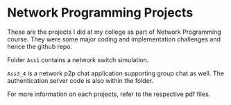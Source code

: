 # Network Programming Projects

These are the projects I did at my college as part of Network Programming course. They were some major coding and implementation challenges and hence the github repo.

Folder `Ass1` contains a network switch simulation.

`Ass3_4` is a network p2p chat application supporting group chat as well. The authentication server code is also within the folder.

For more information on each projects, refer to the respective pdf files.